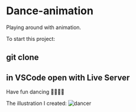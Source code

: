# Dance-animation
Playing around with animation. 

To start this project:
## git clone <this repository>
## in VSCode open with Live Server

Have fun dancing 💃🏻🕺🏻

The illustration I created: 
![dancer](https://user-images.githubusercontent.com/35815182/95192873-25498080-07d3-11eb-9fbd-8bab1e3e2b6e.png)
